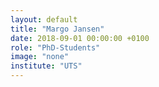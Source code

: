 ```yaml
---
layout: default
title: "Margo Jansen"
date: 2018-09-01 00:00:00 +0100
role: "PhD-Students"
image: "none"
institute: "UTS"
---
```

